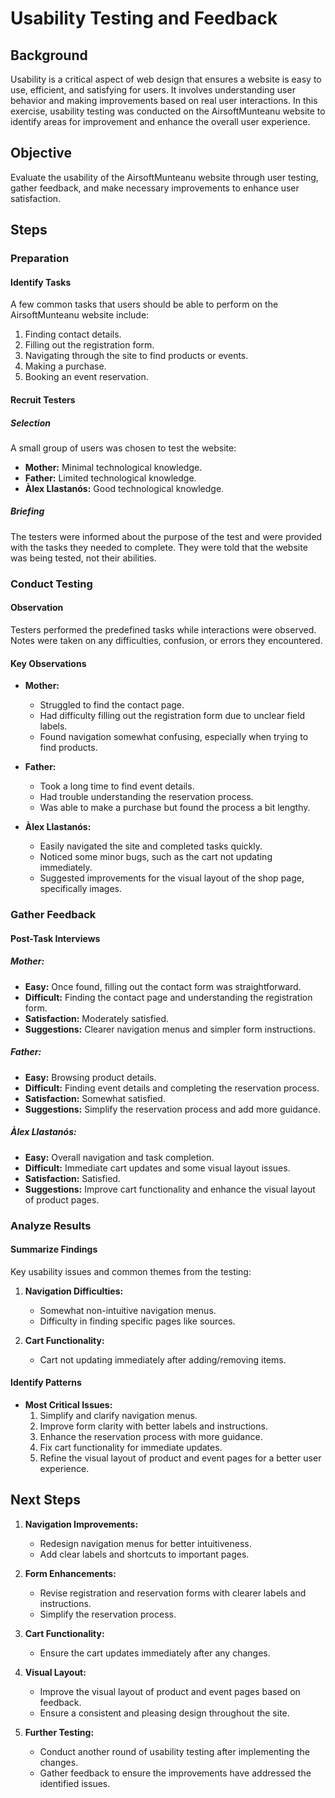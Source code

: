 # Usability Testing and Feedback

## Background
Usability is a critical aspect of web design that ensures a website is easy to use, efficient, and satisfying for users. It involves understanding user behavior and making improvements based on real user interactions. In this exercise, usability testing was conducted on the AirsoftMunteanu website to identify areas for improvement and enhance the overall user experience.

## Objective
Evaluate the usability of the AirsoftMunteanu website through user testing, gather feedback, and make necessary improvements to enhance user satisfaction.

## Steps

### Preparation

#### Identify Tasks
A few common tasks that users should be able to perform on the AirsoftMunteanu website include:
1. Finding contact details.
2. Filling out the registration form.
3. Navigating through the site to find products or events.
4. Making a purchase.
5. Booking an event reservation.

#### Recruit Testers

##### Selection
A small group of users was chosen to test the website:
- **Mother:** Minimal technological knowledge.
- **Father:** Limited technological knowledge.
- **Àlex Llastanós:** Good technological knowledge.

##### Briefing
The testers were informed about the purpose of the test and were provided with the tasks they needed to complete. They were told that the website was being tested, not their abilities.

### Conduct Testing

#### Observation
Testers performed the predefined tasks while interactions were observed. Notes were taken on any difficulties, confusion, or errors they encountered.

#### Key Observations
- **Mother:**
  - Struggled to find the contact page.
  - Had difficulty filling out the registration form due to unclear field labels.
  - Found navigation somewhat confusing, especially when trying to find products.

- **Father:**
  - Took a long time to find event details.
  - Had trouble understanding the reservation process.
  - Was able to make a purchase but found the process a bit lengthy.

- **Àlex Llastanós:**
  - Easily navigated the site and completed tasks quickly.
  - Noticed some minor bugs, such as the cart not updating immediately.
  - Suggested improvements for the visual layout of the shop page, specifically images.

### Gather Feedback

#### Post-Task Interviews

##### Mother:
- **Easy:** Once found, filling out the contact form was straightforward.
- **Difficult:** Finding the contact page and understanding the registration form.
- **Satisfaction:** Moderately satisfied.
- **Suggestions:** Clearer navigation menus and simpler form instructions.

##### Father:
- **Easy:** Browsing product details.
- **Difficult:** Finding event details and completing the reservation process.
- **Satisfaction:** Somewhat satisfied.
- **Suggestions:** Simplify the reservation process and add more guidance.

##### Àlex Llastanós:
- **Easy:** Overall navigation and task completion.
- **Difficult:** Immediate cart updates and some visual layout issues.
- **Satisfaction:** Satisfied.
- **Suggestions:** Improve cart functionality and enhance the visual layout of product pages.

### Analyze Results

#### Summarize Findings
Key usability issues and common themes from the testing:
1. **Navigation Difficulties:**
   - Somewhat non-intuitive navigation menus.
   - Difficulty in finding specific pages like sources.

2. **Cart Functionality:**
   - Cart not updating immediately after adding/removing items.

#### Identify Patterns
- **Most Critical Issues:**
  1. Simplify and clarify navigation menus.
  2. Improve form clarity with better labels and instructions.
  3. Enhance the reservation process with more guidance.
  4. Fix cart functionality for immediate updates.
  5. Refine the visual layout of product and event pages for a better user experience.

## Next Steps
1. **Navigation Improvements:**
   - Redesign navigation menus for better intuitiveness.
   - Add clear labels and shortcuts to important pages.

2. **Form Enhancements:**
   - Revise registration and reservation forms with clearer labels and instructions.
   - Simplify the reservation process.

3. **Cart Functionality:**
   - Ensure the cart updates immediately after any changes.

4. **Visual Layout:**
   - Improve the visual layout of product and event pages based on feedback.
   - Ensure a consistent and pleasing design throughout the site.

5. **Further Testing:**
   - Conduct another round of usability testing after implementing the changes.
   - Gather feedback to ensure the improvements have addressed the identified issues.